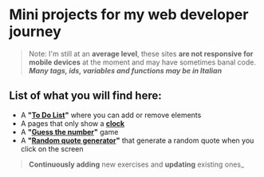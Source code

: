 # Mini projects for my web developer journey
>Note: I'm still at an **average level**, these sites **are not responsive for mobile devices** at the moment and may have sometimes banal code.
>_**Many tags, ids, variables and functions may be in Italian**_
## List of what you will find here:
- A **"[To Do List](/ToDoList)"** where you can add or remove elements
- A pages that only show a **[clock](/Clock)**
- A **"[Guess the number](/GuessTheNumber)"** game
- A **"[Random quote generator](/RandomQuote)"** that generate a random quote when you click on the screen
>**Continuously adding** new exercises and **updating** existing ones_

